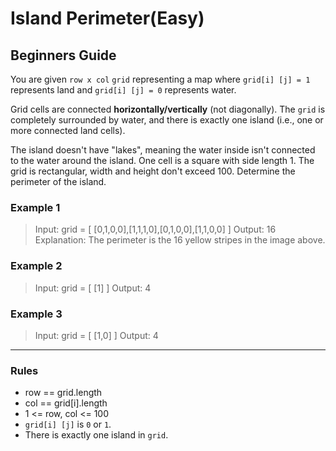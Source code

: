 # Island Perimeter(Easy)

## Beginners Guide

You are given `row x col` `grid` representing a map where `grid[i] [j] = 1` represents land and `grid[i] [j] = 0` represents water.

Grid cells are connected **horizontally/vertically** (not diagonally). The `grid` is completely surrounded by water, and there is exactly one island (i.e., one or more connected land cells).

The island doesn't have "lakes", meaning the water inside isn't connected to the water around the island. One cell is a square with side length 1. The grid is rectangular, width and height don't exceed 100. Determine the perimeter of the island.

### Example 1

> Input: grid = [ [0,1,0,0],[1,1,1,0],[0,1,0,0],[1,1,0,0] ]
Output: 16
Explanation: The perimeter is the 16 yellow stripes in the image above.

### Example 2

> Input: grid = [ [1] ]
Output: 4

### Example 3

> Input: grid = [ [1,0] ]
Output: 4

---

### Rules

* row == grid.length
* col == grid[i].length
* 1 <= row, col <= 100
* `grid[i] [j]` is `0` or `1`.
* There is exactly one island in `grid`.
